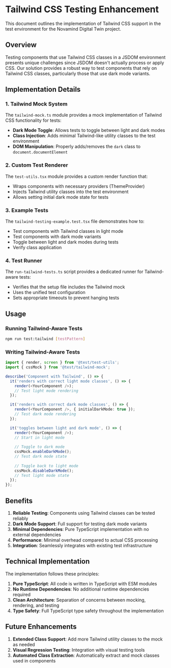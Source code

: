 # Tailwind CSS Testing Enhancement

This document outlines the implementation of Tailwind CSS support in the test environment for the Novamind Digital Twin project.

## Overview

Testing components that use Tailwind CSS classes in a JSDOM environment presents unique challenges since JSDOM doesn't actually process or apply CSS. Our solution provides a robust way to test components that rely on Tailwind CSS classes, particularly those that use dark mode variants.

## Implementation Details

### 1. Tailwind Mock System

The `tailwind-mock.ts` module provides a mock implementation of Tailwind CSS functionality for tests:

- **Dark Mode Toggle**: Allows tests to toggle between light and dark modes
- **Class Injection**: Adds minimal Tailwind-like utility classes to the test environment
- **DOM Manipulation**: Properly adds/removes the `dark` class to `document.documentElement`

### 2. Custom Test Renderer

The `test-utils.tsx` module provides a custom render function that:

- Wraps components with necessary providers (ThemeProvider)
- Injects Tailwind utility classes into the test environment
- Allows setting initial dark mode state for tests

### 3. Example Tests

The `tailwind-testing-example.test.tsx` file demonstrates how to:

- Test components with Tailwind classes in light mode
- Test components with dark mode variants
- Toggle between light and dark modes during tests
- Verify class application

### 4. Test Runner

The `run-tailwind-tests.ts` script provides a dedicated runner for Tailwind-aware tests:

- Verifies that the setup file includes the Tailwind mock
- Uses the unified test configuration
- Sets appropriate timeouts to prevent hanging tests

## Usage

### Running Tailwind-Aware Tests

```bash
npm run test:tailwind [testPattern]
```

### Writing Tailwind-Aware Tests

```typescript
import { render, screen } from '@test/test-utils';
import { cssMock } from '@test/tailwind-mock';

describe('Component with Tailwind', () => {
  it('renders with correct light mode classes', () => {
    render(<YourComponent />);
    // Test light mode rendering
  });

  it('renders with correct dark mode classes', () => {
    render(<YourComponent />, { initialDarkMode: true });
    // Test dark mode rendering
  });

  it('toggles between light and dark mode', () => {
    render(<YourComponent />);
    // Start in light mode
    
    // Toggle to dark mode
    cssMock.enableDarkMode();
    // Test dark mode state
    
    // Toggle back to light mode
    cssMock.disableDarkMode();
    // Test light mode state
  });
});
```

## Benefits

1. **Reliable Testing**: Components using Tailwind classes can be tested reliably
2. **Dark Mode Support**: Full support for testing dark mode variants
3. **Minimal Dependencies**: Pure TypeScript implementation with no external dependencies
4. **Performance**: Minimal overhead compared to actual CSS processing
5. **Integration**: Seamlessly integrates with existing test infrastructure

## Technical Implementation

The implementation follows these principles:

1. **Pure TypeScript**: All code is written in TypeScript with ESM modules
2. **No Runtime Dependencies**: No additional runtime dependencies required
3. **Clean Architecture**: Separation of concerns between mocking, rendering, and testing
4. **Type Safety**: Full TypeScript type safety throughout the implementation

## Future Enhancements

1. **Extended Class Support**: Add more Tailwind utility classes to the mock as needed
2. **Visual Regression Testing**: Integration with visual testing tools
3. **Automated Class Extraction**: Automatically extract and mock classes used in components